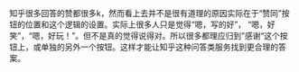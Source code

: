 知乎很多回答的赞都很多k，然而看上去并不是很有道理的原因实际在于“赞同”按钮的位置和这个逻辑的设置。实际上很多人只是觉得“嗯，写的好”， “嗯，好笑”，“嗯，好玩！”。但不是真的觉得说得对。所以很多都理应归到”感谢“这个按钮上，或单独的另外一个按钮。这样才能让知乎这种问答类服务找到更合理的答案。